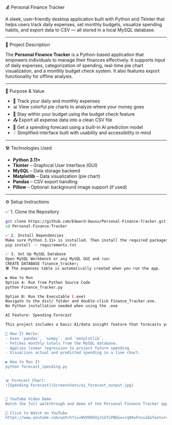 💰 Personal Finance Tracker

A sleek, user-friendly desktop application built with Python and Tkinter that helps users track daily expenses, set monthly budgets, visualize spending habits, and export data to CSV — all stored in a local MySQL database.

---

📌 Project Description

The **Personal Finance Tracker** is a Python-based application that empowers individuals to manage their finances effectively. It supports input of daily expenses, categorization of spending, real-time pie chart visualization, and a monthly budget check system. It also features export functionality for offline analysis.

---

🎯 Purpose & Value

- 🧾 Track your daily and monthly expenses  
- 📊 View colorful pie charts to analyze where your money goes  
- 🧠 Stay within your budget using the budget check feature  
- 📤 Export all expense data into a clean CSV file  
- 🤖 Get a spending forecast using a built-in AI prediction model  
- 💡 Simplified interface built with usability and accessibility in mind
---

🛠️ Technologies Used

- **Python 3.11+**
- **Tkinter** – Graphical User Interface (GUI)
- **MySQL** – Data storage backend
- **Matplotlib** – Data visualization (pie chart)
- **Pandas** – CSV export handling
- **Pillow** – Optional: background image support (if used)

---

⚙️ Setup Instructions

 ✅ 1. Clone the Repository

```bash
git clone https://github.com/Edward-Owusu/Personal-Finance-Tracker.git
cd Personal-Finance-Tracker

✅ 2. Install Dependencies
Make sure Python 3.11+ is installed. Then install the required packages:
pip install -r requirements.txt

✅ 3. Set Up MySQL Database
Open MySQL Workbench or any MySQL GUI and run:
CREATE DATABASE finance_tracker;
🛠️ The expenses table is automatically created when you run the app.

▶️ How to Run
Option A: Run from Python Source Code
python Finance_Tracker.py

Option B: Run the Executable (.exe)
Navigate to the dist/ folder and double-click Finance_Tracker.exe.
No Python installation needed when using the .exe

AI Feature: Spending Forecast

This project includes a basic AI/data insight feature that forecasts your next month's spending using linear regression. It analyzes past monthly expenses and generates a predicted total for the upcoming month.

🧠 How It Works:
- Uses `pandas`, `numpy`, and `matplotlib`.
- Fetches monthly totals from the MySQL database.
- Applies linear regression to project future spending.
- Visualizes actual and predicted spending in a line chart.

▶️ How to Run It
python forecast_spending.py


📊 Forecast Chart:
![Spending Forecast](Screenshots/ai_forecast_output.jpg)


🎥 YouTube Video Demo
Watch the full walkthrough and demo of the Personal Finance Tracker application:

🔗 Click to Watch on YouTube
https://www.youtube.com/watch?si=WVXO9UUyJiUfLPBb&v=rq9AvFnvuiE&feature=youtu.be

